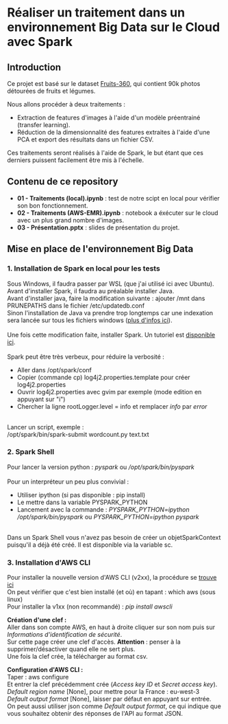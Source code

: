 # **Réaliser un traitement dans un environnement Big Data sur le Cloud avec Spark**

## **Introduction**
Ce projet est basé sur le dataset [Fruits-360](https://www.kaggle.com/datasets/moltean/fruits), qui contient 90k photos détourées de fruits et légumes.

Nous allons procéder à deux traitements : 
- Extraction de features d'images à l'aide d'un modèle préentrainé (transfer learning).
- Réduction de la dimensionnalité des features extraites à l'aide d'une PCA et export des résultats dans un fichier CSV.

Ces traitements seront réalisés à l'aide de Spark, le but étant que ces derniers puissent facilement être mis à l'échelle.

## **Contenu de ce repository**
- **01 - Traitements (local).ipynb** : test de notre scipt en local pour vérifier son bon fonctionnement.
- **02 - Traitements (AWS-EMR).ipynb** : notebook a éxécuter sur le cloud avec un plus grand nombre d'images.
- **03 - Présentation.pptx** : slides de présentation du projet.

## **Mise en place de l'environnement Big Data**

### **1. Installation de Spark en local pour les tests**

Sous Windows, il faudra passer par WSL (que j'ai utilisé ici avec Ubuntu). Avant d'installer Spark, il faudra au préalable installer Java.<br>
Avant d'installer java, faire la modification suivante : ajouter /mnt dans PRUNEPATHS dans le fichier /etc/updatedb.conf<br>
Sinon l'installation de Java va prendre trop longtemps car une indexation sera lancée sur tous les fichiers windows ([plus d'infos ici](https://askubuntu.com/questions/1251484/why-does-it-take-so-much-time-to-initialize-mlocate-database)).<br>
<br>
Une fois cette modification faite, installer Spark. Un tutoriel est [disponible ici](https://computingforgeeks.com/how-to-install-apache-spark-on-ubuntu-debian/).<br>
<br>
Spark peut être très verbeux, pour réduire la verbosité :<br>
- Aller dans /opt/spark/conf
- Copier (commande cp) log4j2.properties.template pour créer log4j2.properties
- Ouvrir log4j2.properties avec gvim par exemple (mode edition en appuyant sur "i")
- Chercher la ligne rootLogger.level = info et remplacer *info* par *error*
<br>
Lancer un script, exemple : <br>
/opt/spark/bin/spark-submit wordcount.py text.txt

### **2. Spark Shell**
Pour lancer la version python : *pyspark* ou */opt/spark/bin/pyspark*<br>
<br>
Pour un interpréteur un peu plus convivial : <br>
- Utiliser ipython (si pas disponible : pip install)
- Le mettre dans la variable PYSPARK_PYTHON
- Lancement avec la commande : *PYSPARK_PYTHON=ipython /opt/spark/bin/pyspark* ou *PYSPARK_PYTHON=ipython pyspark*
<br>
Dans un Spark Shell vous n'avez pas besoin de créer un objetSparkContext puisqu'il a déjà été créé. Il est disponible via la variable sc.

### **3. Installation d'AWS CLI**

Pour installer la nouvelle version d'AWS CLI (v2xx), la procédure se [trouve ici](https://docs.aws.amazon.com/cli/latest/userguide/getting-started-install.html)<br>
On peut vérifier que c'est bien installé (et où) en tapant : which aws (sous linux)<br>
Pour installer la v1xx (non recommandé) : *pip install awscli*<br>

**Création d'une clef :**<br>
Aller dans son compte AWS, en haut à droite cliquer sur son nom puis sur *Informations d'identification de sécurité*.<br>
Sur cette page créer une clef d'accès. **Attention** : penser à la supprimer/désactiver quand elle ne sert plus.<br>
Une fois la clef crée, la télécharger au format csv.<br>

**Configuration d'AWS CLI :**<br>
Taper : aws configure<br>
Et entrer la clef précédemment crée (*Access key ID* et *Secret access key*).<br>
*Default region name* [None], pour mettre pour la France : eu-west-3<br>
*Default output format* [None], laisser par défaut en appuyant sur entrée.<br>
On peut aussi utiliser json comme *Default output format*, ce qui indique que vous souhaitez obtenir des réponses de l'API au format JSON.<br>

